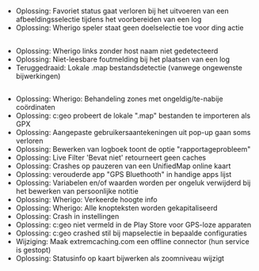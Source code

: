 ##
- Oplossing: Favoriet status gaat verloren bij het uitvoeren van een afbeeldingsselectie tijdens het voorbereiden van een log
- Oplossing: Wherigo speler staat geen doelselectie toe voor ding actie

##
- Oplossing: Wherigo links zonder host naam niet gedetecteerd
- Oplossing: Niet-leesbare foutmelding bij het plaatsen van een log
- Teruggedraaid: Lokale .map bestandsdetectie (vanwege ongewenste bijwerkingen)

##
- Oplossing: Wherigo: Behandeling zones met ongeldig/te-nabije coördinaten
- Oplossing: c:geo probeert de lokale ".map" bestanden te importeren als GPX
- Oplossing: Aangepaste gebruikersaantekeningen uit pop-up gaan soms verloren
- Oplossing: Bewerken van logboek toont de optie "rapportageprobleem"
- Oplossing: Live Filter 'Bevat niet' retourneert geen caches
- Oplossing: Crashes op pauzeren van een UnifiedMap online kaart
- Oplossing: verouderde app "GPS Bluethooth" in handige apps lijst
- Oplossing: Variabelen en/of waarden worden per ongeluk verwijderd bij het bewerken van persoonlijke notitie
- Oplossing: Wherigo: Verkeerde hoogte info
- Oplossing: Wherigo: Alle knopteksten worden gekapitaliseerd
- Oplossing: Crash in instellingen
- Oplossing: c:geo niet vermeld in de Play Store voor GPS-loze apparaten
- Oplossing: c:geo crashed stil bij mapselectie in bepaalde configuraties
- Wijziging: Maak extremcaching.com een offline connector (hun service is gestopt)
- Oplossing: Statusinfo op kaart bijwerken als zoomniveau wijzigt
